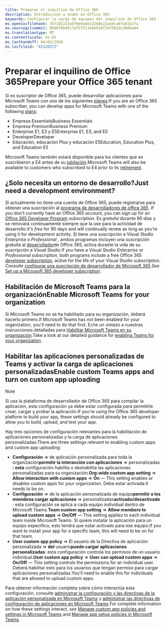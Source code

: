 ```yaml
---
title: Preparar el inquilino de Office 365
description: Introducción a teams en Office 365
keywords: Configurar la carga de equipos del inquilino de Office 365
ms.openlocfilehash: 35f102223a5f8e6a8e12268e22aedca07a61b1fa
ms.sourcegitcommit: 058b7bbd817af5f513e0e018f2ef562dc3086a84
ms.translationtype: MT
ms.contentlocale: es-ES
ms.lasthandoff: 04/03/2020
ms.locfileid: "43120272"
---
```

# <a name="prepare-your-office-365-tenant"></a><span data-ttu-id="a1e23-104">Preparar el inquilino de Office 365</span><span class="sxs-lookup"><span data-stu-id="a1e23-104">Prepare your Office 365 tenant</span></span>

<span data-ttu-id="a1e23-105">Si es suscriptor de Office 365, puede desarrollar aplicaciones para Microsoft Teams con uno de los siguientes [planes](https://products.office.com/business/compare-more-office-365-for-business-plans):</span><span class="sxs-lookup"><span data-stu-id="a1e23-105">If you are an Office 365 subscriber, you can develop apps for Microsoft Teams with one of the following [plans](https://products.office.com/business/compare-more-office-365-for-business-plans):</span></span>

* <span data-ttu-id="a1e23-106">Empresa Essentials</span><span class="sxs-lookup"><span data-stu-id="a1e23-106">Business Essentials</span></span>
* <span data-ttu-id="a1e23-107">Empresa Premium</span><span class="sxs-lookup"><span data-stu-id="a1e23-107">Business Premium</span></span>
* <span data-ttu-id="a1e23-108">Enterprise E1, E3 y E5</span><span class="sxs-lookup"><span data-stu-id="a1e23-108">Enterprise E1, E3, and E5</span></span>
* <span data-ttu-id="a1e23-109">Developer</span><span class="sxs-lookup"><span data-stu-id="a1e23-109">Developer</span></span>
* <span data-ttu-id="a1e23-110">Educación, educación Plus y educación E5</span><span class="sxs-lookup"><span data-stu-id="a1e23-110">Education, Education Plus, and Education E5</span></span>

<span data-ttu-id="a1e23-111">Microsoft Teams también estará disponible para los clientes que se suscribieron a E4 antes de su [jubilación](https://support.office.com//article/important-information-for-office-365-enterprise-e4-customers-f9572348-43a2-43fa-a3d8-3b6c9c042147).</span><span class="sxs-lookup"><span data-stu-id="a1e23-111">Microsoft Teams will also be available to customers who subscribed to E4 prior to its [retirement](https://support.office.com//article/important-information-for-office-365-enterprise-e4-customers-f9572348-43a2-43fa-a3d8-3b6c9c042147).</span></span>

## <a name="just-need-a-development-environment"></a><span data-ttu-id="a1e23-112">¿Solo necesita un entorno de desarrollo?</span><span class="sxs-lookup"><span data-stu-id="a1e23-112">Just need a development environment?</span></span>

<span data-ttu-id="a1e23-113">Si actualmente no tiene una cuenta de Office 365, puede registrarse para obtener una suscripción al [programa de desarrolladores de office 365](https://developer.microsoft.com/microsoft-365/dev-program) .</span><span class="sxs-lookup"><span data-stu-id="a1e23-113">If you don't currently have an Office 365 account, you can sign up for an [Office 365 Developer Program](https://developer.microsoft.com/microsoft-365/dev-program) subscription.</span></span> <span data-ttu-id="a1e23-114">Es *gratuita* durante 90 días y se renovará continuamente siempre que la use para la actividad de desarrollo.</span><span class="sxs-lookup"><span data-stu-id="a1e23-114">It's *free* for 90 days and will continually renew as long as you're using it for development activity.</span></span> <span data-ttu-id="a1e23-115">Si tiene una suscripción a Visual Studio *Enterprise* o *Professional* , ambos programas incluyen una suscripción gratuita al [desarrollador](https://aka.ms/MyVisualStudioBenefits)de Office 365, activa durante la vida de su suscripción a Visual Studio.</span><span class="sxs-lookup"><span data-stu-id="a1e23-115">If you have a Visual Studio *Enterprise* or *Professional* subscription, both programs include a free Office 365 [developer subscription](https://aka.ms/MyVisualStudioBenefits), active for the life of your Visual Studio subscription.</span></span> <span data-ttu-id="a1e23-116">*Consulte* [configurar una suscripción de desarrollador de Microsoft 365](https://docs.microsoft.com/office/developer-program/office-365-developer-program-get-started).</span><span class="sxs-lookup"><span data-stu-id="a1e23-116">*See* [Set up a Microsoft 365 developer subscription](https://docs.microsoft.com/office/developer-program/office-365-developer-program-get-started).</span></span>

## <a name="enable-microsoft-teams-for-your-organization"></a><span data-ttu-id="a1e23-117">Habilitación de Microsoft Teams para la organización</span><span class="sxs-lookup"><span data-stu-id="a1e23-117">Enable Microsoft Teams for your organization</span></span>

<span data-ttu-id="a1e23-118">Si Microsoft Teams no se ha habilitado para su organización, deberá hacerlo primero.</span><span class="sxs-lookup"><span data-stu-id="a1e23-118">If Microsoft Teams has not been enabled for your organization, you'll need to do that first.</span></span> <span data-ttu-id="a1e23-119">Eche un vistazo a nuestras instrucciones detalladas para [Habilitar Microsoft Teams en su organización](https://docs.microsoft.com/microsoftteams/enable-features-office-365).</span><span class="sxs-lookup"><span data-stu-id="a1e23-119">Take a look at our detailed guidance for [enabling Teams for your organization](https://docs.microsoft.com/microsoftteams/enable-features-office-365).</span></span>

## <a name="enable-custom-teams-apps-and-turn-on-custom-app-uploading"></a><span data-ttu-id="a1e23-120">Habilitar las aplicaciones personalizadas de Teams y activar la carga de aplicaciones personalizadas</span><span class="sxs-lookup"><span data-stu-id="a1e23-120">Enable custom Teams apps and turn on custom app uploading</span></span>

> [!Note] 
> <span data-ttu-id="a1e23-121">Si usa la plataforma de desarrollador de Office 365 para compilar la aplicación, esta configuración ya debe estar configurada para permitirle crear, cargar y probar la aplicación.</span><span class="sxs-lookup"><span data-stu-id="a1e23-121">If you're using the Office 365 developer platform to build your app, these settings should already be configured to allow you to build, upload, and test your app.</span></span>

<span data-ttu-id="a1e23-122">Hay tres opciones de configuración relevantes para la habilitación de aplicaciones personalizadas y la carga de aplicaciones personalizadas:</span><span class="sxs-lookup"><span data-stu-id="a1e23-122">There are three settings relevant to enabling custom apps and custom app uploading:</span></span>

* <span data-ttu-id="a1e23-123">**Configuración** => de aplicación personalizada para toda la organización**permitir la interacción con aplicaciones** => personalizadas **: esta** configuración habilita o deshabilita las aplicaciones personalizadas para su organización.</span><span class="sxs-lookup"><span data-stu-id="a1e23-123">**Org-wide custom app setting** => **Allow interaction with custom apps** => **On** — This setting enables or disables custom apps for your organization.</span></span> <span data-ttu-id="a1e23-124">Debe estar activada.</span><span class="sxs-lookup"><span data-stu-id="a1e23-124">It needs to be on.</span></span> 
* <span data-ttu-id="a1e23-125">**Configuración** => de la aplicación personalizada de equipo**permitir a los miembros cargar aplicaciones** => personalizadas**activado/desactivado** : esta configuración se aplica a cada equipo individual dentro de Microsoft Teams.</span><span class="sxs-lookup"><span data-stu-id="a1e23-125">**Team custom app setting** => **Allow members to upload custom apps** => **On/Off** — This setting applies to each individual team inside Microsoft Teams.</span></span> <span data-ttu-id="a1e23-126">Si quiere instalar la aplicación para un equipo específico, esto tendrá que estar activado para ese equipo.</span><span class="sxs-lookup"><span data-stu-id="a1e23-126">If you want to install your app for a specific team, this will need to be on for that team.</span></span>
* <span data-ttu-id="a1e23-127">**User custom app policy** => El usuario de la Directiva de aplicación personalizada => **del** usuario**puede cargar aplicaciones personalizadas**: esta configuración controla los permisos de un usuario individual.</span><span class="sxs-lookup"><span data-stu-id="a1e23-127">**User custom app policy** => **User can upload custom apps** => **On/Off** — This setting controls the permissions for an individual user.</span></span> <span data-ttu-id="a1e23-128">Deberá habilitar esto para los usuarios que tengan permiso para cargar aplicaciones personalizadas.</span><span class="sxs-lookup"><span data-stu-id="a1e23-128">You'll need to enable this for individuals that are allowed to upload custom apps.</span></span>

<span data-ttu-id="a1e23-129">Para obtener información completa sobre cómo interactúa esta configuración, *consulte* [administrar la configuración y las directivas de la aplicación personalizada en Microsoft Teams](https://docs.microsoft.com/microsoftteams/teams-custom-app-policies-and-settings) y [administrar las directivas de configuración de aplicaciones en Microsoft Teams](https://docs.microsoft.com/microsoftteams/teams-app-setup-policies).</span><span class="sxs-lookup"><span data-stu-id="a1e23-129">For complete information on how these settings interact, *see* [Manage custom app policies and settings in Microsoft Teams](https://docs.microsoft.com/microsoftteams/teams-custom-app-policies-and-settings) and [Manage app setup policies in Microsoft Teams](https://docs.microsoft.com/microsoftteams/teams-app-setup-policies).</span></span>
